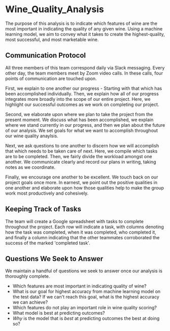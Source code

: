 # Wine_Quality_Analysis

The purpose of this analysis is to indicate which features of wine are the most important in indicating the quality of any given wine. Using a machine learning model, we aim to convey what it takes to create the highest-quality, most successful, and most marketable wine.

## Communication Protocol
All three members of this team correspond daily via Slack messaging. Every other day, the team members meet by Zoom video calls. In these calls, four points of communication are touched upon. 

First, we explain to one another our progress - Starting with that which has been accomplished individually. Then, we explain how all of our progress integrates more broadly into the scope of our entire project. Here, we highlight our successful outcomes as we work on completing our project. 

Second, we elaborate upon where we plan to take the project from the present moment. We discuss what has been accomplished, we explain where we stand currently in our progress, and then we plan about the future of our analysis. We set goals for what we want to accomplish throughout our wine quality anaylsis.

Next, we ask questions to one another to discern how we will accomplish that which needs to be taken care of next. Here, we compile which tasks are to be completed. Then, we fairly divide the workload amongst one another. We communicate clearly and record our plans in writing, taking notes as we coordinate.

Finally, we encourage one another to be excellent. We touch back on our project goals once more. In earnest, we point out the positive qualities in one another and elaborate upon how those qualities help to make the group work most productively and cohesively.

## Keeping Track of Tasks
The team will create a Google spreadsheet with tasks to complete throughout the project. Each row will indicate a task, with columns denoting how the task was completed, when it was completed, who completed it, and finally a column indicating that the other teammates corroborated the success of the marked 'completed task'.

## Questions We Seek to Answer
We maintain a handful of questions we seek to answer once our analysis is thoroughly complete.

- Which features are most important in indicating quality of wine?
- What is our goal for highest accuracy from machine learning model on the test data? If we can't reach this goal, what is the highest accuracy we can achieve?
- Which features do not play an important role in wine quality scoring?
- What model is best at predicting outcomes?
- *Why* is the model that is *best* at predicting outcomes the best at doing so?